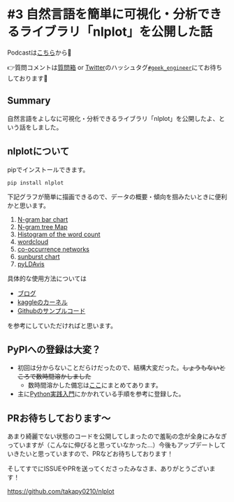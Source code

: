 # #3 自然言語を簡単に可視化・分析できるライブラリ「nlplot」を公開した話

Podcastは[こちら](https://anchor.fm/geek-engineer-future/episodes/3-nlplot-eefovh)から🎵

👉質問コメントは[質問箱](https://peing.net/ja/04affd1e18a05d/message) or [Twitter](https://twitter.com/)のハッシュタグ[`#geek_engineer`](https://twitter.com/search?q=%23geek_engineer)にてお待ちしております📮

## Summary

自然言語をよしなに可視化・分析できるライブラリ「nlplot」を公開したよ、という話をしました。

## nlplotについて

pipでインストールできます。
```
pip install nlplot
```

下記グラフが簡単に描画できるので、データの概要・傾向を掴みたいときに便利かと思います。

1. [N-gram bar chart](https://htmlpreview.github.io/?https://github.com/takapy0210/takapy_blog/blob/master/nlp/twitter_analytics_using_nlplot/2020-05-17_uni-gram.html)
2. [N-gram tree Map](https://htmlpreview.github.io/?https://github.com/takapy0210/takapy_blog/blob/master/nlp/twitter_analytics_using_nlplot/2020-05-17_Tree%20of%20Most%20Common%20Words.html)
3. [Histogram of the word count](https://htmlpreview.github.io/?https://github.com/takapy0210/takapy_blog/blob/master/nlp/twitter_analytics_using_nlplot/2020-05-17_number%20of%20words%20distribution.html)
4. [wordcloud](https://github.com/takapy0210/takapy_blog/blob/master/nlp/twitter_analytics_using_nlplot/wordcloud.png)
5. [co-occurrence networks](https://htmlpreview.github.io/?https://github.com/takapy0210/takapy_blog/blob/master/nlp/twitter_analytics_using_nlplot/2020-05-17_Co-occurrence%20network.html)
6. [sunburst chart](https://htmlpreview.github.io/?https://github.com/takapy0210/takapy_blog/blob/master/nlp/twitter_analytics_using_nlplot/2020-05-17_sunburst%20chart.html)
7. [pyLDAvis](https://htmlpreview.github.io/?https://github.com/takapy0210/takapy_blog/blob/master/nlp/twitter_analytics_using_nlplot/2020-05-17_pyldavis.html)

具体的な使用方法については
- [ブログ](https://www.takapy.work/entry/2020/05/17/192947)
- [kaggleのカーネル](https://www.kaggle.com/takanobu0210/twitter-sentiment-eda-using-nlplot)
- [Githubのサンプルコード](https://github.com/takapy0210/takapy_blog/blob/master/nlp/twitter_analytics_using_nlplot/introduction_nlplot_twitter.ipynb)

を参考にしていただければと思います。


## PyPIへの登録は大変？

- 初回は分からないことだらけだったので、結構大変だった。~~しょうもないところで数時間溶かしました~~
    - 数時間溶かした備忘は[ここ](https://www.takapy.work/entry/2020/05/10/155856)にまとめてあります。
- 主に[Python実践入門](https://gihyo.jp/book/2020/978-4-297-11111-3)にかかれている手順を参考に登録した。


## PRお待ちしております〜
あまり綺麗でない状態のコードを公開してしまったので羞恥の念が全身にみなぎっていますが（こんなに伸びると思っていなかった...）今後もアップデートしていきたいと思っていますので、PRなどお待ちしております！

そしてすでにISSUEやPRを送ってくださったみなさま、ありがとうございます！

https://github.com/takapy0210/nlplot